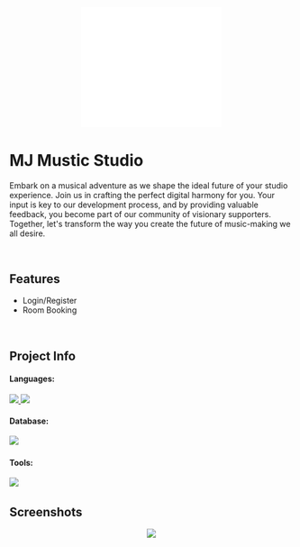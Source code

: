 <p align="center">
  <img src="https://github.com/kingkuys2123/MJMS/blob/main/files/assets/logo.png?raw=true" alt="Alt text" title="MJMS LOGO" width="250">
</p>


# MJ Mustic Studio
Embark on a musical adventure as we shape the ideal future of your studio experience. Join us in crafting the perfect digital
harmony for you. Your input is key to our development process, and by providing valuable feedback, you become part of
our community of visionary supporters. Together, let's transform the way you create the future of music-making we all desire.

<br>

## Features
- Login/Register
- Room Booking

<br>

## Project Info

#### Languages:

<a href="#languages">
    <img src="https://img.shields.io/badge/HTML5-E34F26?style=for-the-badge&logo=html5&logoColor=white" />
</a>
<a href="#languages">
    <img src="https://img.shields.io/badge/JavaScript-323330?style=for-the-badge&logo=javascript&logoColor=F7DF1E" />
</a>

#### Database:
<a href="#database">
    <img src="https://img.shields.io/badge/mysql-%2300f.svg?style=for-the-badge&logo=mysql&logoColor=white" />
</a>

#### Tools:

<a href="#tools">
    <img src="https://img.shields.io/badge/sublime_text-%23575757.svg?&style=for-the-badge&logo=sublime-text&logoColor=important" />
</a>

<br>

## Screenshots

<p align="center">
  <img src="https://i.imgur.com/fqmbh9K.png"/>
</p
